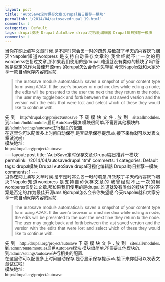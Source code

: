 ```yaml
---
layout: post
title: 'AutoSave定时保存文章:Drupal每日推荐一模块'
permalink: '/2014/04/autosavedrupal_19.html'
comments: 1
categories: Default
tags: drupal模块 Drupal AutoSave drupal可视化编辑器 Drupal每日推荐一模块
comments: 1
---
```

<div style="background-color: white; font-family: Arial, Verdana, sans-serif; font-size: 14px; line-height: 17px; text-align: justify;">当你在网上编写文章时候,是不是时常会因一时的疏忽,导致敲了半天的内容灰飞烟灭?Napoler知道wordpress 是支持自动保存文章的,我曾经就不止一次的用wordperss恢复过文章,那如果我们使用的是drupal,难道就没有类似的模块了吗?答案是否定的,作为最佳开源cms 的drupal怎么会令你失望呢.今天Napoler就和大家分享一款自动保存内容的网站.</div>

<blockquote style="background-color: white; border-left-color: rgb(204, 204, 204); border-left-style: solid; border-left-width: 5px; font-family: Arial, Verdana, sans-serif; font-size: 14px; margin-left: 1.5em; padding-left: 5px; text-align: justify;"><div style="line-height: 17px;">The autosave module automatically saves a snapshot of your content type form using AJAX. If the user’s browser or machine dies while editing a node; the edits will be presented to the user the next time they return to the node. The user may toggle back and forth between the last saved version and the version with the edits that were lost and select which of these they would like to continue with.</div></blockquote>

<div style="background-color: white; font-family: Arial, Verdana, sans-serif; font-size: 14px; line-height: 17px; text-align: justify;">先到&nbsp;<span style="font-family: 'Times New Roman', serif;">http://drupal.org/project/autosave下载模块文件,</span>放到&nbsp;<span style="font-family: 'Times New Roman', serif;">sitesallmodules.</span>到<span style="font-family: 'Times New Roman', serif;">/admin/build/modules启用AutoSave模块.模块很简单,不需要其他模块的.</span></div>

<div style="background-color: white; font-family: Arial, Verdana, sans-serif; font-size: 14px; line-height: 17px; text-align: justify;"><span style="font-family: 'Times New Roman', serif;">到/admin/settings/autosave进行相关的配置.</span></div>

<div style="background-color: white; font-family: Arial, Verdana, sans-serif; font-size: 14px; line-height: 17px; text-align: justify;"><span style="font-family: 'Times New Roman', serif;">在这里你可以配置多上时间自动保存,是否显示保存提示.ok,接下来你就可以发表文章试试啦!</span></div>

<div style="background-color: white; font-family: Arial, Verdana, sans-serif; font-size: 14px; line-height: 17px; text-align: justify;">模块地址:</div>

<div style="background-color: white; font-family: Arial, Verdana, sans-serif; font-size: 14px; line-height: 17px; text-align: justify;"><span style="font-family: 'Times New Roman', serif;">http://drupal.org/project/autosave</span></div>---
layout: post
title: 'AutoSave定时保存文章:Drupal每日推荐一模块'
permalink: '/2014/04/autosavedrupal.html'
comments: 1
categories: Default
tags: drupal模块 Drupal AutoSave drupal可视化编辑器 Drupal每日推荐一模块
comments: 1
---
<div style="background-color: white; font-family: Arial, Verdana, sans-serif; font-size: 14px; line-height: 17px; text-align: justify;">当你在网上编写文章时候,是不是时常会因一时的疏忽,导致敲了半天的内容灰飞烟灭?Napoler知道wordpress 是支持自动保存文章的,我曾经就不止一次的用wordperss恢复过文章,那如果我们使用的是drupal,难道就没有类似的模块了吗?答案是否定的,作为最佳开源cms 的drupal怎么会令你失望呢.今天Napoler就和大家分享一款自动保存内容的网站.</div>

<blockquote style="background-color: white; border-left-color: rgb(204, 204, 204); border-left-style: solid; border-left-width: 5px; font-family: Arial, Verdana, sans-serif; font-size: 14px; margin-left: 1.5em; padding-left: 5px; text-align: justify;"><div style="line-height: 17px;">The autosave module automatically saves a snapshot of your content type form using AJAX. If the user’s browser or machine dies while editing a node; the edits will be presented to the user the next time they return to the node. The user may toggle back and forth between the last saved version and the version with the edits that were lost and select which of these they would like to continue with.</div></blockquote>

<div style="background-color: white; font-family: Arial, Verdana, sans-serif; font-size: 14px; line-height: 17px; text-align: justify;">先到&nbsp;<span style="font-family: 'Times New Roman', serif;">http://drupal.org/project/autosave下载模块文件,</span>放到&nbsp;<span style="font-family: 'Times New Roman', serif;">sites\all\modules.</span>到<span style="font-family: 'Times New Roman', serif;">/admin/build/modules启用AutoSave模块.模块很简单,不需要其他模块的.</span></div>

<div style="background-color: white; font-family: Arial, Verdana, sans-serif; font-size: 14px; line-height: 17px; text-align: justify;"><span style="font-family: 'Times New Roman', serif;">到/admin/settings/autosave进行相关的配置.</span></div>

<div style="background-color: white; font-family: Arial, Verdana, sans-serif; font-size: 14px; line-height: 17px; text-align: justify;"><span style="font-family: 'Times New Roman', serif;">在这里你可以配置多上时间自动保存,是否显示保存提示.ok,接下来你就可以发表文章试试啦!</span></div>

<div style="background-color: white; font-family: Arial, Verdana, sans-serif; font-size: 14px; line-height: 17px; text-align: justify;">模块地址:</div>

<div style="background-color: white; font-family: Arial, Verdana, sans-serif; font-size: 14px; line-height: 17px; text-align: justify;"><span style="font-family: 'Times New Roman', serif;">http://drupal.org/project/autosave</span></div>